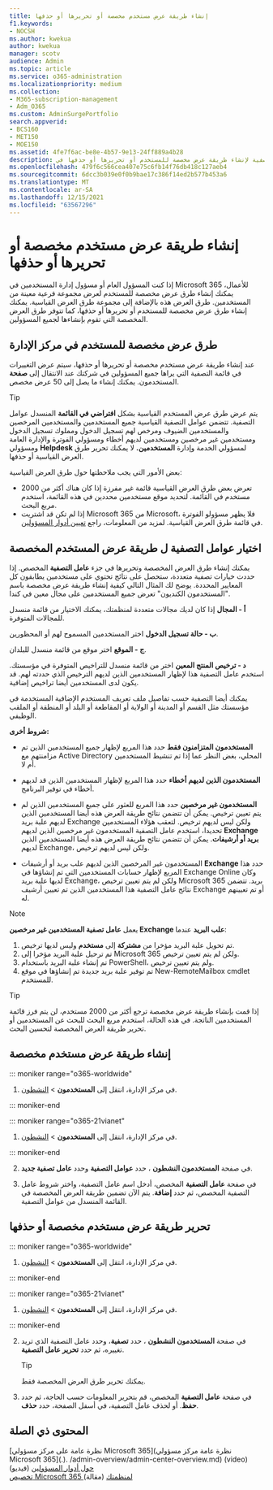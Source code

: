```yaml
---
title: إنشاء طريقة عرض مستخدم مخصصة أو تحريرها أو حذفها
f1.keywords:
- NOCSH
ms.author: kwekua
author: kwekua
manager: scotv
audience: Admin
ms.topic: article
ms.service: o365-administration
ms.localizationpriority: medium
ms.collection:
- M365-subscription-management
- Adm_O365
ms.custom: AdminSurgePortfolio
search.appverid:
- BCS160
- MET150
- MOE150
ms.assetid: 4fe7f6ac-be8e-4b57-9e13-24ff889a4b28
description: تعرف على كيفية استخدام عوامل التصفية لإنشاء طريقة عرض مخصصة للمستخدم أو تحريرها أو حذفها في Microsoft 365.
ms.openlocfilehash: 479f6c566cea407e75c6fb14f76db418c127aeb4
ms.sourcegitcommit: 6dcc3b039e0f0b9bae17c386f14ed2b577b453a6
ms.translationtype: MT
ms.contentlocale: ar-SA
ms.lasthandoff: 12/15/2021
ms.locfileid: "63567296"
---
```

# <a name="create-edit-or-delete-a-custom-user-view"></a>إنشاء طريقة عرض مستخدم مخصصة أو تحريرها أو حذفها

إذا كنت المسؤول العام أو مسؤول إدارة المستخدمين في Microsoft 365 للأعمال، يمكنك إنشاء طرق عرض مخصصة للمستخدم لعرض مجموعة فرعية معينة من المستخدمين. طرق العرض هذه بالإضافة إلى مجموعة طرق العرض القياسية. يمكنك إنشاء طرق عرض مخصصة للمستخدم أو تحريرها أو حذفها، كما تتوفر طرق العرض المخصصة التي تقوم بإنشاءها لجميع المسؤولين.
  
## <a name="custom-user-views-in-the-admin-center"></a>طرق عرض مخصصة للمستخدم في مركز الإدارة

عند إنشاء طريقة عرض مستخدم مخصصة أو تحريرها أو حذفها، سيتم عرض التغييرات في قائمة التصفية  التي يراها جميع المسؤولين في شركتك عند الانتقال إلى **صفحة** المستخدمون. يمكنك إنشاء ما يصل إلى 50 عرض مخصص. 

> [!TIP]
>  يتم عرض طرق عرض المستخدم القياسية بشكل **افتراضي في القائمة** المنسدل عوامل التصفية. تتضمن عوامل التصفية القياسية جميع المستخدمين والمستخدمين المرخصين والمستخدمين الضيوف ومرخص لهم تسجيل الدخول ومملوك تسجيل الدخول ومستخدمين غير مرخصين ومستخدمين لديهم أخطاء ومسؤولي الفوترة والإدارة العامة ومسؤولي **Helpdesk** لمسؤولي الخدمة وإدارة **المستخدمين.** لا يمكنك تحرير طرق العرض القياسية أو حذفها. 

بعض الأمور التي يجب ملاحظتها حول طرق العرض القياسية: 

- تعرض بعض طرق العرض القياسية قائمة غير مفرزة إذا كان هناك أكثر من 2000 مستخدم في القائمة. لتحديد موقع مستخدمين محددين في هذه القائمة، استخدم مربع البحث. 
- إذا لم تكن قد اشتريت Microsoft 365 من Microsoft، فلا يظهر مسؤولو  الفوترة في قائمة طرق العرض القياسية. لمزيد من المعلومات، راجع [تعيين أدوار المسؤولين](assign-admin-roles.md). 
  
## <a name="choose-the-filters-for-your-custom-user-view"></a>اختيار عوامل التصفية ل طريقة عرض المستخدم المخصصة

يمكنك إنشاء طرق العرض المخصصة وتحريرها في جزء **عامل التصفية** المخصص. إذا حددت خيارات تصفية متعددة، ستحصل على نتائج تحتوي على مستخدمين يطابقون كل المعايير المحددة. يوضح لك المثال التالي كيفية إنشاء طريقة عرض مخصصة باسم "المستخدمون الكنديون" تعرض جميع المستخدمين على مجال معين في كندا. 

  
 **أ - المجال** إذا كان لديك مجالات متعددة لمنظمتك، يمكنك الاختيار من قائمة منسدل للمجالات المتوفرة. 
  
 **ب - حالة تسجيل الدخول** اختر المستخدمين المسموح لهم أو المحظورين. 
  
 **ج - الموقع** اختر موقع من قائمة منسدل للبلدان. 
  
 **د - ترخيص المنتج المعين** اختر من قائمة منسدل للتراخيص المتوفرة في مؤسستك. استخدم عامل التصفية هذا لإظهار المستخدمين الذين لديهم الترخيص الذي حددته لهم. قد يكون لدى المستخدمين أيضا تراخيص إضافية. 
  
يمكنك أيضا التصفية حسب تفاصيل ملف تعريف المستخدم الإضافية المستخدمة في مؤسستك مثل القسم أو المدينة أو الولاية أو المقاطعة أو البلد أو المنطقة أو الملقب الوظيفي.
  
 **شروط أخرى:**
  
- **المستخدمون المتزامنون فقط** حدد هذا المربع لإظهار جميع المستخدمين الذين تم مزامنتهم مع Active Directory المحلي، بغض النظر عما إذا تم تنشيط المستخدمين أم لا. 
    
- **المستخدمون الذين لديهم أخطاء** حدد هذا المربع لإظهار المستخدمين الذين قد لديهم أخطاء في توفير البرنامج. 
    
- **المستخدمون غير مرخصين** حدد هذا المربع للعثور على جميع المستخدمين الذين لم يتم تعيين ترخيص. يمكن أن تتضمن نتائج طريقة العرض هذه أيضا المستخدمين الذين لديهم علبة بريد Exchange ولكن ليس لديهم ترخيص. لتعقب هؤلاء المستخدمين تحديدا، استخدم عامل التصفية المستخدمون غير مرخصين الذين لديهم **Exchange بريد أو أرشيفات**. يمكن أن تتضمن نتائج طريقة العرض هذه أيضا المستخدمين الذين لديهم Exchange، ولكن ليس لديهم ترخيص.
    
- المستخدمون غير المرخصين الذين لديهم علب بريد أو أرشيفات **Exchange** حدد هذا المربع لإظهار حسابات المستخدمين التي تم إنشاؤها في Exchange Online وكان لديها علبة بريد Exchange، ولكن لم يتم تعيين ترخيص Microsoft 365 بريد. تتضمن نتائج عامل التصفية هذا المستخدمين الذين تم تعيين أرشيف Exchange أو تم تعيينهم له. 

> [!NOTE]
> يعمل **عامل تصفية المستخدمين غير مرخصين Exchange علب البريد** عندما:
1. تم تحويل علبة البريد مؤخرا من **مشتركة** إلى **مستخدم** وليس لديها ترخيص.
2. تم ترحيل علبة البريد مؤخرا إلى Microsoft 365 ولكن لم يتم تعيين ترخيص.
3. تم إنشاء علبة البريد باستخدام PowerShell، ولم يتم تعيين ترخيص.
4. تم توفير علبة بريد جديدة تم إنشاؤها في موقع New-RemoteMailbox cmdlet للمستخدم.
    
> [!TIP]
> إذا قمت بإنشاء طريقة عرض مخصصة ترجع أكثر من 2000 مستخدم، لن يتم فرز قائمة المستخدمين الناتجة. في هذه الحالة، استخدم مربع البحث للبحث عن المستخدمين أو تحرير طريقة العرض المخصصة لتحسين البحث. 
  
## <a name="create-a-custom-user-view"></a>إنشاء طريقة عرض مستخدم مخصصة

::: moniker range="o365-worldwide"

1. في مركز الإدارة، انتقل إلى **المستخدمون** \> <a href="https://go.microsoft.com/fwlink/p/?linkid=834822" target="_blank">النشطون</a>.
  
::: moniker-end

::: moniker range="o365-21vianet"

1. في مركز الإدارة، انتقل إلى **المستخدمون** \> <a href="https://go.microsoft.com/fwlink/p/?linkid=850628" target="_blank">النشطون</a>.  

::: moniker-end
    
2. في صفحة **المستخدمون النشطون** ، حدد **عوامل التصفية** وحدد **عامل تصفية جديد**.
  
3. في صفحة **عامل التصفية** المخصص، أدخل اسم عامل التصفية، واختر شروط عامل التصفية المخصص، ثم حدد **إضافة**. يتم الآن تضمين طريقة العرض المخصصة في القائمة المنسدل من عوامل التصفية.

## <a name="edit-or-delete-a-custom-user-view"></a>تحرير طريقة عرض مستخدم مخصصة أو حذفها

::: moniker range="o365-worldwide"

1. في مركز الإدارة، انتقل إلى **المستخدمون** \> <a href="https://go.microsoft.com/fwlink/p/?linkid=834822" target="_blank">النشطون</a>.

::: moniker-end

::: moniker range="o365-21vianet"

1. في مركز الإدارة، انتقل إلى **المستخدمون** \> <a href="https://go.microsoft.com/fwlink/p/?linkid=850628" target="_blank">النشطون</a>. 

::: moniker-end 
    
2. في صفحة **المستخدمون النشطون** ، حدد **تصفية**، وحدد عامل التصفية الذي تريد تغييره، ثم حدد **تحرير عامل التصفية**. 
    
    > [!TIP]
    > يمكنك تحرير طرق العرض المخصصة فقط. 
  
3. في صفحة **عامل التصفية** المخصص، قم بتحرير المعلومات حسب الحاجة، ثم حدد **حفظ**. أو لحذف عامل التصفية، في أسفل الصفحة، حدد **حذف**. 

## <a name="related-content"></a>المحتوى ذي الصلة

[نظرة عامة على مركز مسؤولي Microsoft 365](نظرة عامة مركز مسؤولي Microsoft 365](.). /admin-overview/admin-center-overview.md) (video)\
[حول أدوار المسؤولين](../add-users/about-admin-roles.md) (فيديو)\
[تخصيص Microsoft 365 لمنظمتك](../setup/customize-your-organization-theme.md) (مقالة)


     